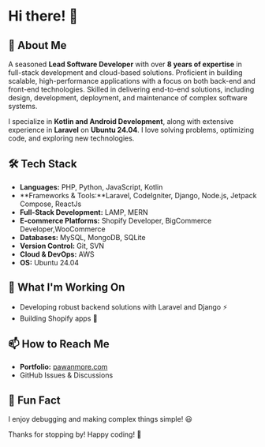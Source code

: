 # Hi there! 👋

## 🚀 About Me
A seasoned **Lead Software Developer** with over **8 years of expertise** in full-stack development and cloud-based solutions. Proficient in building scalable, high-performance applications with a focus on both back-end and front-end technologies. Skilled in delivering end-to-end solutions, including design, development, deployment, and maintenance of complex software systems.

I specialize in **Kotlin and Android Development**, along with extensive experience in **Laravel** on **Ubuntu 24.04**. I love solving problems, optimizing code, and exploring new technologies.

## 🛠 Tech Stack
- **Languages:** PHP, Python, JavaScript, Kotlin
- **Frameworks & Tools:**Laravel, CodeIgniter, Django, Node.js, Jetpack Compose, ReactJs
- **Full-Stack Development:** LAMP, MERN
- **E-commerce Platforms:** Shopify Developer, BigCommerce Developer,WooCommerce
- **Databases:** MySQL, MongoDB, SQLite
- **Version Control:** Git, SVN
- **Cloud & DevOps:** AWS
- **OS:** Ubuntu 24.04

## 🔧 What I'm Working On
- Developing robust backend solutions with Laravel and Django ⚡
- Building Shopify apps 🚀


## 📫 How to Reach Me
- **Portfolio:** [pawanmore.com](https://pawanmore.com/)
- GitHub Issues & Discussions


## 🌱 Fun Fact
I enjoy debugging and making complex things simple! 😃

Thanks for stopping by! Happy coding! 🚀
